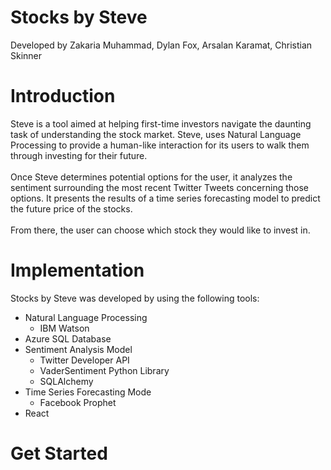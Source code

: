 # Stocks by Steve
Developed by Zakaria Muhammad, Dylan Fox, Arsalan Karamat, Christian Skinner
# Introduction
Steve is a tool aimed at helping first-time investors navigate the daunting task of understanding the stock market. Steve, uses Natural Language Processing to provide a human-like interaction for its users to walk them through investing for their future.
<br><br>
Once Steve determines potential options for the user, it analyzes the sentiment surrounding the most recent Twitter Tweets concerning those options. It presents the results of a time series forecasting model to predict the future price of the stocks.
<br><br>
From there, the user can choose which stock they would like to invest in.

# Implementation
Stocks by Steve was developed by using the following tools: 
<br>
* Natural Language Processing
  * IBM Watson
* Azure SQL Database
* Sentiment Analysis Model
  * Twitter Developer API
  * VaderSentiment Python Library
  * SQLAlchemy
* Time Series Forecasting Mode
  * Facebook Prophet
* React

# Get Started
